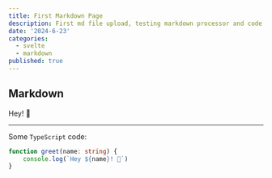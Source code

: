 ```yaml
---
title: First Markdown Page
description: First md file upload, testing markdown processor and code syntax.
date: '2024-6-23'
categories:
  - svelte
  - markdown
published: true
---
```


## Markdown

Hey! 👋

---

Some `TypeScript` code:
```ts
function greet(name: string) {
	console.log(`Hey ${name}! 👋`)
}
```

